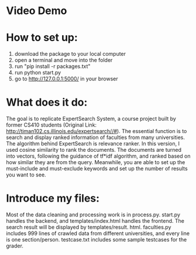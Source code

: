 # Video Demo


# How to set up:
1. download the package to your local computer
2. open a terminal and move into the folder
3. run "pip install -r packages.txt"
4. run python start.py
5. go to http://127.0.0.1:5000/ in your browser

# What does it do:
The goal is to replicate ExpertSearch System, a course project built by former CS410 students (Original Link: http://timan102.cs.illinois.edu/expertsearch//#). The essential function is to search and display ranked information of faculties from many universities. The algorithm behind ExpertSearch is relevance ranker. In this version, I used cosine similarity to rank the documents. The documents are turned into vectors, following the guidance of tf*idf algorithm, and ranked based on how similar they are from the query. Meanwhile, you are able to set up the must-include and must-exclude keywords and set up the number of results you want to see.

# Introduce my files:
Most of the data cleaning and processing work is in process.py.
start.py handles the backend, and templates/index.html handles the frontend. The search result will be displayed by templates/result. html. faculties.py includes 999 lines of crawled data from different universities, and every line is one section/person. testcase.txt includes some sample testcases for the grader.

